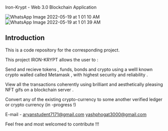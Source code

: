  Iron-Krypt - Web 3.0 Blockchain Application



![WhatsApp Image 2022-05-19 at 1 01 10 AM](https://user-images.githubusercontent.com/87082704/169176500-6a86f144-7092-494e-83ca-68839a5c24b4.jpeg)
![WhatsApp Image 2022-05-19 at 1 01 39 AM](https://user-images.githubusercontent.com/87082704/169176519-bde24734-3329-4215-95ca-180d92a0b028.jpeg)

## Introduction
This is a code repository for the corresponding project.

This project IRON-KRYPT allows the user to :
 
Send and recieve tokens , funds, bonds and crypto using a welll known crypto walled called Metamask , with highest security and reliability .

View all the transactions coherently using brilliant and aesthetically pleasing NFT gifs on a blockchain server .

Convert any of the existing crypto-currency to some another verified ledger or crypto currency (in -progress !)

E-mail - aryanstudent7171@gmail.com
         yashphogat3000@gmail.com


Feel free and  most welcomed to contribute !!!


